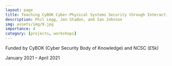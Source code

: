 ```yaml
---
layout: page
title: Teaching CyBOK Cyber-Physical Systems Security through Interactive Simulation
description: Phil Legg, Jon Stadon, and Ian Johnson
img: assets/img/9.jpg
importance: 4
category: [projects, workshops]
---
```


Funded by CyBOK (Cyber Security Body of Knowledge) and NCSC (£5k)

January 2021 – April 2021